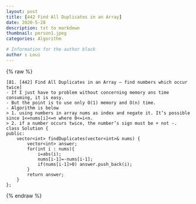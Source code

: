 ```yaml
---
layout: post
title: [442 Find All Duplicates in an Array]
date: 2020-5-28
description: txt to markdown
thumbnail: person1.jpeg
categories: Algorithm

# Information for the author block
author : Loui
---
```


{% raw %}

	﻿[81. [442] Find All Duplicates in an Array – find numbers which occur twice]
	- If I just have to problem without concerning memory ans time consuming, it is easy.
	- But the point is to use only O(1) memory and O(n) time.
	- Algorithm is below
	> 1. using numbers in array nums as index and negate it. It’s possible since 1<=nums[i]<=n where 0<=i<n.
	> 2. if a number occurs twice, the number’s sign must be + not -.
	class Solution {
	public:
	    vector<int> findDuplicates(vector<int>& nums) {
	        vector<int> answer;
	        for(int i : nums){
	            i=abs(i);
	            nums[i-1]=-nums[i-1];
	            if(nums[i-1]>0) answer.push_back(i);
	        }
	        return answer;
	    }
	};
	
{% endraw %}
